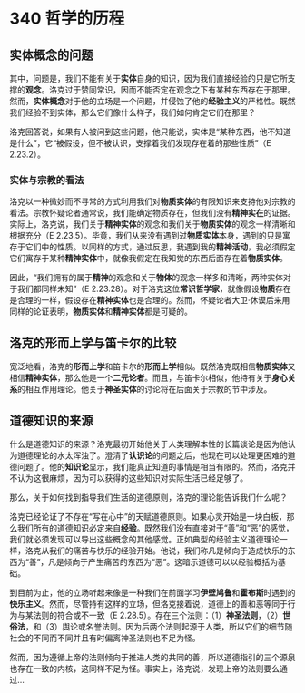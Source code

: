 # 340 哲学的历程

## 实体概念的问题

其中，问题是，我们不能有关于**实体**自身的知识，因为我们直接经验的只是它所支撑的**观念**。洛克过于赞同常识，因而不能否定在观念之下有某种东西存在于那里。然而，**实体概念**对于他的立场是一个问题，并侵蚀了他的**经验主义**的严格性。既然我们经验不到实体，那么它们像什么样子，我们如何肯定它们在那里？

洛克回答说，如果有人被问到这些问题，他只能说，实体是“某种东西，他不知道是什么”，它“被假设，但不被认识，支撑着我们发现存在着的那些性质”（E 2.23.2）。

### 实体与宗教的看法

洛克以一种微妙而不寻常的方式利用我们对**物质实体**的有限知识来支持他对宗教的看法。宗教怀疑论者通常说，我们能确定物质存在，但我们没有**精神实在**的证据。实际上，洛克说，我们关于**精神实体**的观念和我们关于**物质实体**的观念一样清晰和根据充分（E 2.23.5）。毕竟，我们从来没有遇到过**物质实体**本身，遇到的只是寓存于它们中的性质。以同样的方式，通过反思，我遇到我的**精神活动**，我必须假定它们寓存于某种**精神实体**中，就像我假定在我知觉的东西后面存在着**物质实体**。

因此，“我们拥有的属于**精神**的观念和关于**物体**的观念一样多和清晰，两种实体对于我们都同样未知”（E 2.23.28）。对于洛克这位**常识哲学家**，就像假设**物质**存在是合理的一样，假设存在**精神实体**也是合理的。然而，怀疑论者大卫·休谟后来用同样的论证表明，**物质实体**和**精神实体**都是可疑的。

## 洛克的形而上学与笛卡尔的比较

宽泛地看，洛克的**形而上学**和笛卡尔的**形而上学**相似。既然洛克既相信**物质实体**又相信**精神实体**，那么他是一个**二元论者**。而且，与笛卡尔相似，他持有关于**身心关系**的相互作用理论。他关于**神圣实体**的讨论将在后面关于宗教的节中涉及。

## 道德知识的来源

什么是道德知识的来源？洛克最初开始他关于人类理解本性的长篇谈论是因为他认为道德理论的水太浑浊了。澄清了**认识论**的问题之后，他现在可以处理更困难的道德问题了。他的**知识论**显示，我们能真正知道的事情是相当有限的。然而，洛克并不认为这很麻烦，因为可以获得的这些知识对实际生活已经足够了。

那么，关于如何找到指导我们生活的道德原则，洛克的理论能告诉我们什么呢？

洛克已经论证了不存在“写在心中”的天赋道德原则。如果心灵开始是一块白板，那么我们所有的道德知识必定来自**经验**。既然我们没有直接对于“善”和“恶”的感觉，我们就必须发现可以导出这些概念的其他感觉。正如典型的经验主义道德理论一样，洛克从我们的痛苦与快乐的经验开始。他说，我们称凡是倾向于造成快乐的东西为“善”，凡是倾向于产生痛苦的东西为“恶”。这暗示道德可以以经验概括为基础。

到目前为止，他的立场听起来像是一种我们在前面学习**伊壁鸠鲁**和**霍布斯**时遇到的**快乐主义**。然而，尽管持有这样的立场，但洛克接着说，道德上的善和恶等同于行为与某法则的符合或不一致（E 2.28.5）。存在三个法则：（1）**神圣法则**，（2）**世俗法**，和（3）舆论或名誉法则。因为后两个法则起源于人类，所以它们的细节随社会的不同而不同并且有时偏离神圣法则也不足为怪。

然而，因为遵循上帝的法则倾向于推进人类的共同的善，所以道德指引的三个源泉也存在一致的内核，这同样不足为怪。事实上，洛克说，发现上帝的法则要么通过...